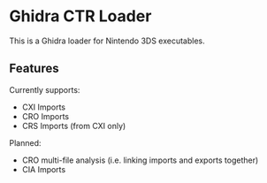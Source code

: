 # Ghidra CTR Loader

This is a Ghidra loader for Nintendo 3DS executables.

## Features

Currently supports:

- CXI Imports
- CRO Imports
- CRS Imports (from CXI only)

Planned:

- CRO multi-file analysis (i.e. linking imports and exports together)
- CIA Imports
